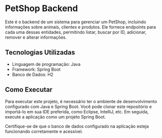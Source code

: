 # PetShop Backend

Este é o backend de um sistema para gerenciar um PetShop, incluindo informações sobre animais, clientes e produtos. Ele fornece endpoints para cada uma dessas entidades, permitindo listar, buscar por ID, adicionar, remover e alterar informações.

## Tecnologias Utilizadas

- Linguagem de programação: Java
- Framework: Spring Boot
- Banco de Dados: H2
## Como Executar

Para executar este projeto, é necessário ter o ambiente de desenvolvimento configurado com Java e Spring Boot. Você pode clonar este repositório e importá-lo em sua IDE preferida, como Eclipse, IntelliJ, etc. Em seguida, execute a aplicação como um projeto Spring Boot.

Certifique-se de que o banco de dados configurado na aplicação esteja funcionando corretamente e acessível.

